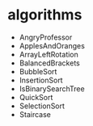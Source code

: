 # algorithms
 - AngryProfessor
 - ApplesAndOranges
 - ArrayLeftRotation
 - BalancedBrackets
 - BubbleSort
 - InsertionSort
 - IsBinarySearchTree
 - QuickSort
 - SelectionSort
 - Staircase